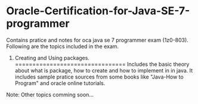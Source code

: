 Oracle-Certification-for-Java-SE-7-programmer
=============================================

Contains pratice and notes for oca java se 7 programmer exam (1z0-803).
Following are the topics included in the exam.

1) Creating and Using packages.
================================
Includes the basic theory about what is package, how to create and how to implement in in java.
It includes sample pratice sources from some books like "Java-How to Program" and oracle online tutorials.

Note: Other topics comming soon...
